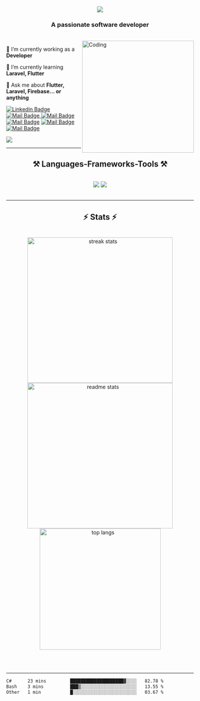 <h1 align="center">
    <img src="https://readme-typing-svg.herokuapp.com/?font=Righteous&size=35&center=true&vCenter=true&width=500&height=70&duration=4000&lines=Hi+There!+👋;+I'm+Akib;" />
</h1>

<h3 align="center">A passionate software developer</h3>

<br/>

<img align="right" alt="Coding" width="300" src="https://raw.githubusercontent.com/TheDudeThatCode/TheDudeThatCode/master/Assets/Designer.gif">
<div align="left">  
 
 🔭 I’m currently working as a **Developer**
 
 🌱 I’m currently learning **Laravel, Flutter**

💬 Ask me about **Flutter, Laravel, Firebase... or anything**

<!-- ⚡ Fun fact **Game of Thrones Night's Watch cloaks are made from Ikea rugs** -->

 </div>
 
<div align="left">

[![Linkedin Badge](https://img.shields.io/badge/-Akib-0e76a8?style=flat&labelColor=0e76a8&logo=linkedin&logoColor=white)](https://www.linkedin.com/in/akib99/) [![Mail Badge](https://img.shields.io/badge/Codeforces-445f9d?style=flat&logo=Codeforces&logoColor=white)](https://codeforces.com/profile/Xenon01)[ ![Mail Badge](https://img.shields.io/badge/-LeetCode-FFA116?style=flat&logo=LeetCode&logoColor=black)](https://leetcode.com/dekacore/) [![Mail Badge](https://img.shields.io/badge/Akib-1877F2?style=flat&logo=facebook&logoColor=white)](https://www.facebook.com/profile.php?id=100007907438975) [![Mail Badge](https://img.shields.io/badge/WhatsApp-25D366?style=flat&logo=whatsapp&logoColor=white)](https://wa.link/s103du) [![Mail Badge](https://img.shields.io/badge/Gmail-D14836?style=flat&logo=gmail&logoColor=white)](mailto:saidulislamakib99@gmail.com)

</div>

![](https://komarev.com/ghpvc/?username=Akib558)

 <hr/>
 
<h2 align="center">⚒️ Languages-Frameworks-Tools ⚒️</h2>
<br/>
<div align="center">
    <img src="https://skillicons.dev/icons?i=html,css,vscode,github,figma,tailwind,git,dart" />
    <img src="https://skillicons.dev/icons?i=nodejs,python,javascript,typescript,firebase,mongodb,c,cpp,php,mysql,flask" /><br>
</div>

<br/>
<!-- <hr/> -->

<!-- <div align="center">
  <h2>🐍 My Contributions 🐍</h2>
  <br>
  <img alt="snake eating my contributions" src="https://raw.githubusercontent.com/Akib558/Akib558/output/github-contribution-grid-snake.svg" />

  <br/><br/><br/>
</div> -->

<hr/>

<h2 align="center">⚡ Stats ⚡</h2>
<br>
<div align=center>
  <img width=390 src="https://github-readme-streak-stats-salesp07.vercel.app/?user=Akib558&count_private=true&theme=react&border_radius=10" alt="streak stats"/>
  <img width=390 src="https://github-readme-stats-salesp07.vercel.app/api?username=Akib558&count_private=true&show_icons=true&theme=react&rank_icon=github&border_radius=10" alt="readme stats" />
  <br/>
  <img width=325 align="center" src="https://github-readme-stats-salesp07.vercel.app/api/top-langs/?username=Akib558&hide=HTML&langs_count=8&layout=compact&theme=react&border_radius=10&size_weight=0.5&count_weight=0.5&exclude_repo=github-readme-stats" alt="top langs" />
</div>

<br/><br/>

<hr/>
<!--START_SECTION:waka-->

```txt
C#      23 mins         ████████████████████▓░░░░   82.78 %
Bash    3 mins          ███▒░░░░░░░░░░░░░░░░░░░░░   13.55 %
Other   1 min           █░░░░░░░░░░░░░░░░░░░░░░░░   03.67 %
```

<!--END_SECTION:waka-->
